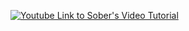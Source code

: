 [![Youtube Link to Sober's Video Tutorial](https://img.youtube.com/vi/AnwfyYq30mA/maxresdefault.jpg)](https://youtu.be/AnwfyYq30mA)
